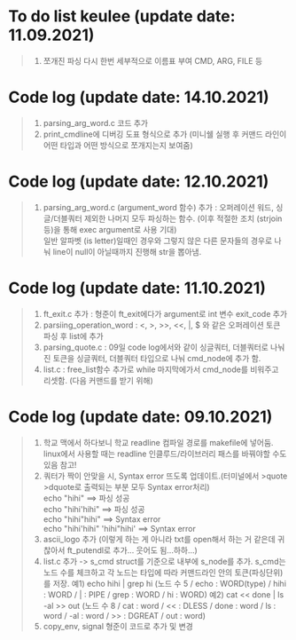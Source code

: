 # To do list keulee (update date: 11.09.2021)
> 1. 쪼개진 파싱 다시 한번 세부적으로 이름표 부여 CMD, ARG, FILE 등

# Code log (update date: 14.10.2021)
> 1. parsing_arg_word.c 코드 추가
> 2. print_cmdline에 디버깅 도표 형식으로 추가 (미니쉘 실행 후 커맨드 라인이 어떤 타입과 어떤 방식으로 쪼개지는지 보여줌)  

# Code log (update date: 12.10.2021)
> 1. parsing_arg_word.c (argument_word 함수) 추가 : 오퍼레이션 워드, 싱글/더블쿼터 제외한 나머지 모두 파싱하는 함수. (이후 적절한 조치 (strjoin 등)을 통해 exec argument로 사용 기대)  
	 일반 알파벳 (is letter)일때인 경우와 그렇지 않은 다른 문자들의 경우로 나눠 line이 null이 아닐때까지 진행해 str을 뽑아냄.  

# Code log (update date: 11.10.2021)
> 1. ft_exit.c 추가 : 형준이 ft_exit에다가 argument로 int 변수 exit_code 추가
> 2. parsiing_operation_word : <, >, >>, <<, |, $ 와 같은 오퍼레이션 토큰 파싱 후 list에 추가
> 3. parsing_quote.c : 09일 code log에서와 같이 싱글쿼터, 더블쿼터로 나눠진 토큰을 싱글쿼터, 더블쿼터 타입으로 나눠 cmd_node에 추가 함.
> 4. list.c : free_list함수 추가로 while 마지막에가서 cmd_node를 비워주고 리셋함. (다음 커맨드를 받기 위해)

# Code log (update date: 09.10.2021)
> 1. 학교 맥에서 하다보니 학교 readline 컴파일 경로를 makefile에 넣어둠. linux에서 사용할 때는 readline 인클루드/라이브러리 패스를 바꿔야할 수도 있음 참고!
> 2. 쿼터가 짝이 안맞을 시, Syntax error 뜨도록 업데이트.(터미널에서 >quote >dquote로 출력되는 부분 모두 Syntax error처리)  
echo "hihi"  ==>  파싱 성공  
echo "hihi'hihi" ==> 파싱 성공  
echo "hihi"hihi" ==> Syntax error  
echo "hihi'hihi" 'hihi"hihi' ==> Syntax error  
> 3. ascii_logo 추가 (이렇게 하는 게 아니라 txt를 open해서 하는 거 같은데 귀찮아서 ft_putendl로 추가... 웃어도 됨...하하...)
> 4. list.c 추가 -> s_cmd struct를 기준으로 내부에 s_node를 추가. s_cmd는 노드 수를 체크하고 각 노드는 타입에 따라 커맨드라인 안의 토큰(파싱단위)를 저장.
예1) echo hihi | grep hi (노드 수 5 / echo : WORD(type) / hihi : WORD / | : PIPE / grep : WORD / hi : WORD)
예2) cat << done | ls -al >> out (노드 수 8 / cat : word / << : DLESS / done : word / ls : word / -al : word / >> : DGREAT / out : word)
> 5. copy_env, signal 형준이 코드로 추가 및 변경

